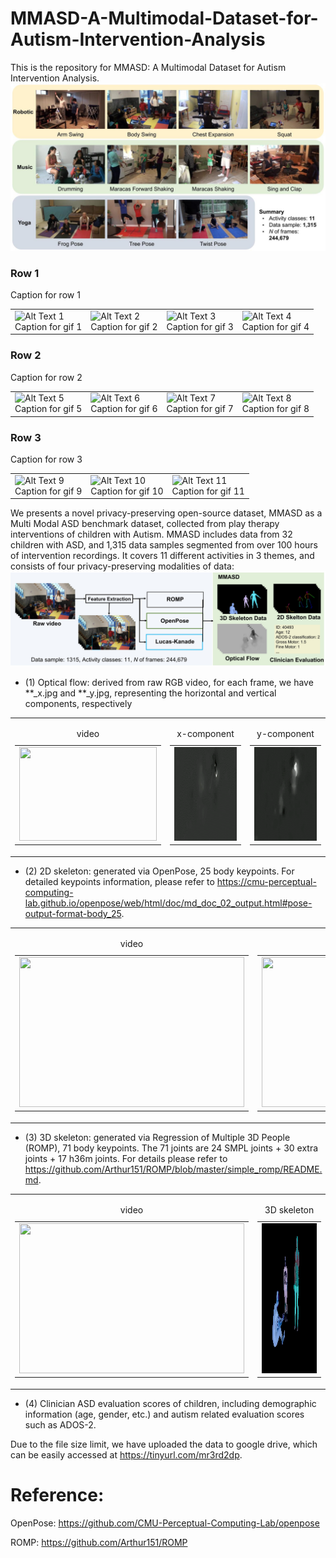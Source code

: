 # MMASD-A-Multimodal-Dataset-for-Autism-Intervention-Analysis

This is the repository for MMASD: A Multimodal Dataset for Autism Intervention Analysis.
![selected scenes](./sample_data/scene.jpg)

### Row 1
Caption for row 1

| | | | |
| --- | --- | --- | --- |
| ![Alt Text 1](sample_data/sq_20583_D16_000.gif "Caption for gif 1")<br>Caption for gif 1 | ![Alt Text 2](sample_data/sq_20583_D16_000.gif "Caption for gif 2")<br>Caption for gif 2 | ![Alt Text 3](sample_data/sq_20583_D16_000.gif "Caption for gif 3")<br>Caption for gif 3 | ![Alt Text 4](sample_data/sq_20583_D16_000.gif "Caption for gif 4")<br>Caption for gif 4 |

### Row 2
Caption for row 2

| | | | |
| --- | --- | --- | --- |
| ![Alt Text 5](sample_data/sq_20583_D16_000.gif "Caption for gif 5")<br>Caption for gif 5 | ![Alt Text 6](sample_data/sq_20583_D16_000.gif "Caption for gif 6")<br>Caption for gif 6 | ![Alt Text 7](sample_data/sq_20583_D16_000.gif "Caption for gif 7")<br>Caption for gif 7 | ![Alt Text 8](sample_data/sq_20583_D16_000.gif "Caption for gif 8")<br>Caption for gif 8 |

### Row 3
Caption for row 3

| | | |
| --- | --- | --- |
| ![Alt Text 9](sample_data/sq_20583_D16_000.gif "Caption for gif 9")<br>Caption for gif 9 | ![Alt Text 10](sample_data/sq_20583_D16_000.gif "Caption for gif 10")<br>Caption for gif 10 | ![Alt Text 11](sample_data/sq_20583_D16_000.gif "Caption for gif 11")<br>Caption for gif 11 |


We presents a novel privacy-preserving open-source dataset, MMASD as a Multi Modal ASD benchmark dataset, collected from play therapy interventions of children with Autism. 
MMASD includes data from 32 children with ASD, and 1,315 data samples segmented from over 100 hours of intervention recordings.
It covers 11 different activities in 3 themes, and consists of four privacy-preserving modalities of data: 
![4 different modalities](./sample_data/Teaser_3.jpg)

- (1) Optical flow: derived from raw RGB video, for each frame, we have **_x.jpg and **_y.jpg, representing the horizontal and vertical components, respectively

<table>
  <tr>
     <td>
      <table>
        <caption>video</caption>
        <tr>
          <td><img src="sample_data/sq_20583_D16_000.gif" width="220" height="150"></td>
        </tr>
      </table>
    </td>
    <td>
      <table>
        <caption>x-component</caption>
        <tr>
          <td><img src="sample_data/sq_20583_D16_000_x.gif" width="220" height="150"></td>
        </tr>
      </table>
    </td>
    <td>
      <table>
        <caption>y-component</caption>
        <tr>
          <td><img src="sample_data/sq_20583_D16_000_y.gif" width="220" height="150"></td>
        </tr>
      </table>
    </td>
  </tr>
</table>



- (2) 2D skeleton: generated via OpenPose, 25 body keypoints. For detailed keypoints information, please refer to https://cmu-perceptual-computing-lab.github.io/openpose/web/html/doc/md_doc_02_output.html#pose-output-format-body_25.

<table>
  <tr>
    <td>
      <table>
        <caption>video</caption>
        <tr>
          <td><img src="sample_data/sq_20583_D16_000.gif" width="360" height="240"></td>
        </tr>
      </table>
    </td>
    <td>
      <table>
        <caption>2D skeleton</caption>
        <tr>
          <td><img src="sample_data/sq_20583_D16_000_y_2d.gif" width="360" height="240"></td>
        </tr>
      </table>
    </td>
  </tr>
</table>

- (3) 3D skeleton: generated via Regression of Multiple 3D People (ROMP), 71 body keypoints. The 71 joints are 24 SMPL joints + 30 extra joints + 17 h36m joints. For details please refer to https://github.com/Arthur151/ROMP/blob/master/simple_romp/README.md.

<table>
  <tr>
    <td>
      <table>
        <caption>video</caption>
        <tr>
          <td><img src="sample_data/sq_20583_D16_000.gif" width="360" height="240"></td>
        </tr>
      </table>
    </td>
    <td>
      <table>
        <caption>3D skeleton</caption>
        <tr>
          <td><img src="sample_data/sq_20583_D16_000_3d.gif" width="360" height="240"></td>
        </tr>
      </table>
    </td>
  </tr>
</table>

- (4) Clinician ASD evaluation scores of children, including demographic information (age, gender, etc.) and autism related evaluation scores such as ADOS-2.

Due to the file size limit, we have uploaded the data to google drive, which can be easily accessed at https://tinyurl.com/mr3rd2dp.


# Reference:

OpenPose: https://github.com/CMU-Perceptual-Computing-Lab/openpose

ROMP: https://github.com/Arthur151/ROMP



